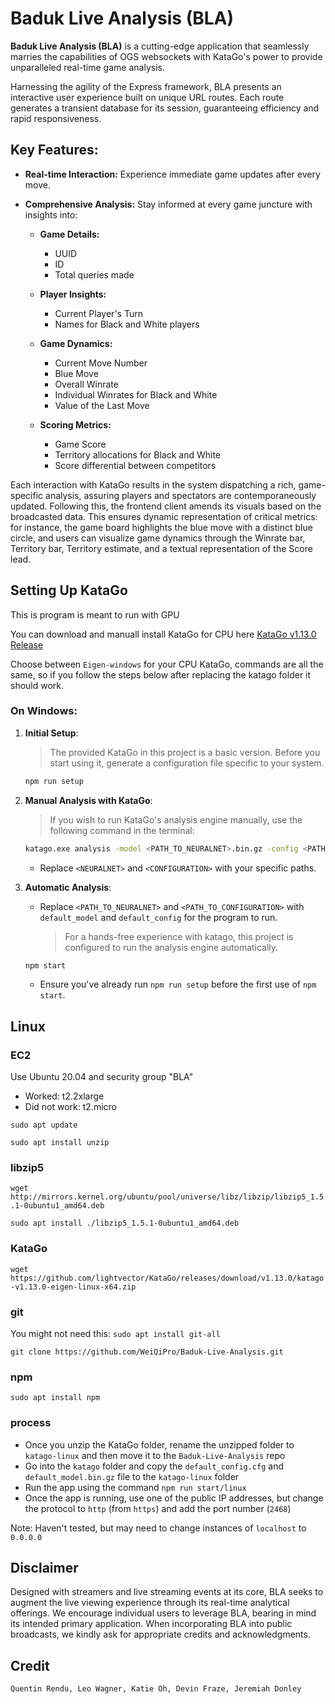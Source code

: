 # Baduk Live Analysis (BLA)

**Baduk Live Analysis (BLA)** is a cutting-edge application that seamlessly marries the capabilities of OGS websockets with KataGo's power to provide unparalleled real-time game analysis.

Harnessing the agility of the Express framework, BLA presents an interactive user experience built on unique URL routes. Each route generates a transient database for its session, guaranteeing efficiency and rapid responsiveness.

## Key Features:

- **Real-time Interaction:** Experience immediate game updates after every move.

- **Comprehensive Analysis:** Stay informed at every game juncture with insights into:

  - **Game Details:**

    - UUID
    - ID
    - Total queries made

  - **Player Insights:**

    - Current Player's Turn
    - Names for Black and White players

  - **Game Dynamics:**

    - Current Move Number
    - Blue Move
    - Overall Winrate
    - Individual Winrates for Black and White
    - Value of the Last Move

  - **Scoring Metrics:**
    - Game Score
    - Territory allocations for Black and White
    - Score differential between competitors

Each interaction with KataGo results in the system dispatching a rich, game-specific analysis, assuring players and spectators are contemporaneously updated. Following this, the frontend client amends its visuals based on the broadcasted data. This ensures dynamic representation of critical metrics: for instance, the game board highlights the blue move with a distinct blue circle, and users can visualize game dynamics through the Winrate bar, Territory bar, Territory estimate, and a textual representation of the Score lead.

## Setting Up KataGo

This is program is meant to run with GPU

You can download and manuall install KataGo for CPU here [KataGo v1.13.0 Release](https://github.com/lightvector/KataGo/releases/tag/v1.13.0)

Choose between `Eigen-windows` for your CPU KataGo, commands are all the same, so if you follow the steps below after replacing the katago folder it should work.

### On Windows:

1. **Initial Setup**:

   > The provided KataGo in this project is a basic version. Before you start using it, generate a configuration file specific to your system.

   ```bash
   npm run setup
   ```

2. **Manual Analysis with KataGo**:

   > If you wish to run KataGo's analysis engine manually, use the following command in the terminal:

   ```bash
   katago.exe analysis -model <PATH_TO_NEURALNET>.bin.gz -config <PATH_TO_CONFIGURATION>.cfg
   ```

   - Replace `<NEURALNET>` and `<CONFIGURATION>` with your specific paths.

3. **Automatic Analysis**:
   - Replace `<PATH_TO_NEURALNET>` and `<PATH_TO_CONFIGURATION>` with `default_model` and `default_config` for the program to run.
     > For a hands-free experience with katago, this project is configured to run the analysis engine automatically.
   ```bash
   npm start
   ```
   - Ensure you've already run `npm run setup` before the first use of `npm start`.

## Linux
### EC2
Use Ubuntu 20.04 and security group "BLA"
- Worked: t2.2xlarge
- Did not work: t2.micro

`sudo apt update`

`sudo apt install unzip`
### libzip5

`wget http://mirrors.kernel.org/ubuntu/pool/universe/libz/libzip/libzip5_1.5.1-0ubuntu1_amd64.deb`

`sudo apt install ./libzip5_1.5.1-0ubuntu1_amd64.deb`

### KataGo

`wget https://github.com/lightvector/KataGo/releases/download/v1.13.0/katago-v1.13.0-eigen-linux-x64.zip`

### git

You might not need this: `sudo apt install git-all`

`git clone https://github.com/WeiQiPro/Baduk-Live-Analysis.git`

### npm

`sudo apt install npm`

### process

- Once you unzip the KataGo folder, rename the unzipped folder to `katago-linux` and then move it to the `Baduk-Live-Analysis` repo
- Go into the `katago` folder and copy the `default_config.cfg` and `default_model.bin.gz` file to the `katago-linux` folder
- Run the app using the command `npm run start/linux`
- Once the app is running, use one of the public IP addresses, but change the protocol to `http` (from `https`) and add the port number (`2468`)

Note: Haven't tested, but may need to change instances of `localhost` to `0.0.0.0`

## Disclaimer

Designed with streamers and live streaming events at its core, BLA seeks to augment the live viewing experience through its real-time analytical offerings. We encourage individual users to leverage BLA, bearing in mind its intended primary application. When incorporating BLA into public broadcasts, we kindly ask for appropriate credits and acknowledgments.

## Credit

`Quentin Rendu, Leo Wagner, Katie Oh, Devin Fraze, Jeremiah Donley`
